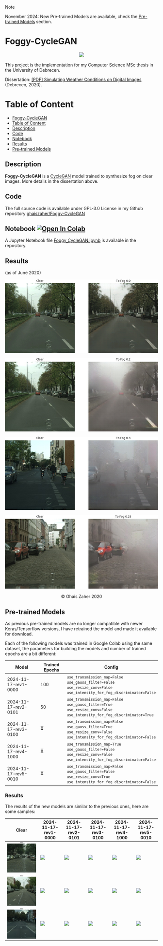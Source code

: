 > [!NOTE]  
> November 2024: New Pre-trained Models are available, check the [Pre-trained Models](#pre-trained-models) section.

# Foggy-CycleGAN

<p align="center">
 <img src="images/banner-cropped-rnd.png">
</p>

This project is the implementation for my Computer Science MSc thesis in the University of Debrecen.

Dissertation: 
<a href="./dissertation/Simulating%20Weather%20Conditions%20on%20Digital%20Images%20-%20Final.pdf" target="_blank">[PDF] Simulating Weather Conditions on Digital Images</a> (Debrecen, 2020).

# Table of Content
- [Foggy-CycleGAN](#foggy-cyclegan)
- [Table of Content](#table-of-content)
- [Description](#description)
- [Code](#code)
- [Notebook](#notebook)
- [Results](#results)
- [Pre-trained Models](#pre-trained-models)

## Description
**Foggy-CycleGAN** is a
<a href="https://junyanz.github.io/CycleGAN/" target="_blank">CycleGAN</a> model trained to synthesize fog on clear images. More details in the dissertation above.

## Code
The full source code is available under GPL-3.0 License in my Github repository <a href="https://github.com/ghaiszaher/Foggy-CycleGAN" target="_blank">ghaiszaher/Foggy-CycleGAN</a>

## Notebook <a href="https://colab.research.google.com/github/ghaiszaher/Foggy-CycleGAN/blob/master/Foggy_CycleGAN.ipynb" target="_blank"><img src="https://colab.research.google.com/assets/colab-badge.svg" alt="Open In Colab"/></a>
A Jupyter Notebook file <a href="https://github.com/ghaiszaher/Foggy-CycleGAN/blob/master/Foggy_CycleGAN.ipynb" target="_blank">Foggy_CycleGAN.ipynb</a> is available in the repository.

## Results
(as of June 2020)
<p align="center">
 <img src="images/results/2020-06/result-animated-01.gif">
</p>

<p align="center">
 <img src="images/results/2020-06/result-sample-0.2.jpg">
</p>

<p align="center">
 <img src="images/results/2020-06/result-sample-0.3.jpg">
</p>

<p align="center">
 <img src="images/results/2020-06/result-sample-0.25.jpg">
</p>

<div align="center">
&copy; Ghais Zaher 2020
</div>

## Pre-trained Models
As previous pre-trained models are no longer compatible with newer Keras/Tensorflow versions, I have retrained the model and made it available for
download.

Each of the following models was trained in Google Colab using the same dataset, the parameters for building the models and number of trained epochs are a bit different:
<div align="center">

| Model                | Trained Epochs | Config                                                                                                                             |
|----------------------|----------------|------------------------------------------------------------------------------------------------------------------------------------|
| 2024-11-17-rev1-0000 | 100            | `use_transmission_map=False`<br>`use_gauss_filter=False`<br>`use_resize_conv=False`<br>`use_intensity_for_fog_discriminator=False` |
| 2024-11-17-rev2-0101 | 50             | `use_transmission_map=False`<br>`use_gauss_filter=True`<br>`use_resize_conv=False`<br>`use_intensity_for_fog_discriminator=True`   |
| 2024-11-17-rev3-0100 | ⏳              | `use_transmission_map=False`<br>`use_gauss_filter=True`<br>`use_resize_conv=False`<br>`use_intensity_for_fog_discriminator=False`  |
| 2024-11-17-rev4-1000 | ⏳              | `use_transmission_map=True`<br>`use_gauss_filter=False`<br>`use_resize_conv=False`<br>`use_intensity_for_fog_discriminator=False`  |
| 2024-11-17-rev5-0010 | ⏳              | `use_transmission_map=False`<br>`use_gauss_filter=False`<br>`use_resize_conv=True`<br>`use_intensity_for_fog_discriminator=False`  |

</div>

### Results
The results of the new models are similar to the previous ones, here are some samples:

| Clear                                                   | 2024-11-17-rev1-0000                                        | 2024-11-17-rev2-0101                                        | 2024-11-17-rev3-0100                                        | 2024-11-17-rev4-1000                                        | 2024-11-17-rev5-0010                                        |
|---------------------------------------------------------|-------------------------------------------------------------|-------------------------------------------------------------|-------------------------------------------------------------|-------------------------------------------------------------|-------------------------------------------------------------|
| <img src="images/results/2024-11-17/clear/sample1.jpg"> | <img src="images/results/2024-11-17/rev1-0000/sample1.gif"> | <img src="images/results/2024-11-17/rev2-0101/sample1.gif"> | <img src="images/results/2024-11-17/rev3-0100/sample1.gif"> | <img src="images/results/2024-11-17/rev4-1000/sample1.gif"> | <img src="images/results/2024-11-17/rev5-0010/sample1.gif"> |
| <img src="images/results/2024-11-17/clear/sample2.jpg"> | <img src="images/results/2024-11-17/rev1-0000/sample2.gif"> | <img src="images/results/2024-11-17/rev2-0101/sample2.gif"> | <img src="images/results/2024-11-17/rev3-0100/sample2.gif"> | <img src="images/results/2024-11-17/rev4-1000/sample2.gif"> | <img src="images/results/2024-11-17/rev5-0010/sample2.gif"> |
| <img src="images/results/2024-11-17/clear/sample3.jpg"> | <img src="images/results/2024-11-17/rev1-0000/sample3.gif"> | <img src="images/results/2024-11-17/rev2-0101/sample3.gif"> | <img src="images/results/2024-11-17/rev3-0100/sample3.gif"> | <img src="images/results/2024-11-17/rev4-1000/sample3.gif"> | <img src="images/results/2024-11-17/rev5-0010/sample3.gif"> |
